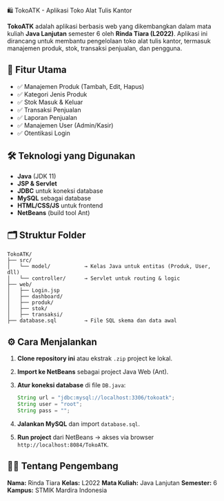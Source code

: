  🛍️ TokoATK - Aplikasi Toko Alat Tulis Kantor

**TokoATK** adalah aplikasi berbasis web yang dikembangkan dalam mata kuliah **Java Lanjutan** semester 6 oleh **Rinda Tiara (L2022)**. Aplikasi ini dirancang untuk membantu pengelolaan toko alat tulis kantor, termasuk manajemen produk, stok, transaksi penjualan, dan pengguna.

## 📌 Fitur Utama

* ✅ Manajemen Produk (Tambah, Edit, Hapus)
* ✅ Kategori Jenis Produk
* ✅ Stok Masuk & Keluar
* ✅ Transaksi Penjualan
* ✅ Laporan Penjualan
* ✅ Manajemen User (Admin/Kasir)
* ✅ Otentikasi Login

## 🛠️ Teknologi yang Digunakan

* **Java** (JDK 11)
* **JSP & Servlet**
* **JDBC** untuk koneksi database
* **MySQL** sebagai database
* **HTML/CSS/JS** untuk frontend
* **NetBeans** (build tool Ant)

## 🗂️ Struktur Folder

```
TokoATK/
├── src/
│   └── model/           → Kelas Java untuk entitas (Produk, User, dll)
│   └── controller/      → Servlet untuk routing & logic
├── web/
│   ├── Login.jsp
│   ├── dashboard/
│   ├── produk/
│   ├── stok/
│   ├── transaksi/
├── database.sql         → File SQL skema dan data awal
```

## ⚙️ Cara Menjalankan

1. **Clone repository ini** atau ekstrak `.zip` project ke lokal.
2. **Import ke NetBeans** sebagai project Java Web (Ant).
3. **Atur koneksi database** di file `DB.java`:

   ```java
   String url = "jdbc:mysql://localhost:3306/tokoatk";
   String user = "root";
   String pass = "";
   ```
4. **Jalankan MySQL** dan import `database.sql`.
5. **Run project** dari NetBeans → akses via browser `http://localhost:8084/TokoATK`.

## 👩‍🎓 Tentang Pengembang

**Nama:** Rinda Tiara
**Kelas:** L2022
**Mata Kuliah:** Java Lanjutan
**Semester:** 6
**Kampus:** STMIK Mardira Indonesia


